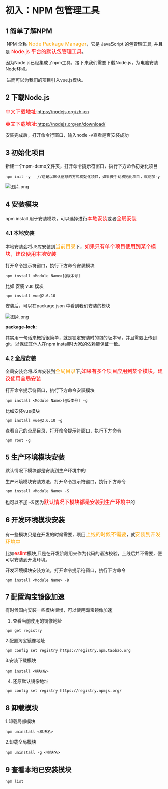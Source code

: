 # 初入：NPM 包管理工具

## 1 简单了解NPM

​	NPM 全称<font color='orange' size='3'> Node Package Manager</font>，它是 JavaScript 的包管理工具, 并且是<font color='red' size='3'> Node.js 平台的默认包管理工具</font>。

​	因为Node.js已经集成了npm工具，接下来我们需要下载Node.js，为电脑安装Node环境。

​	进而可以为我们的项目引入vue.js模块。

## 2 下载Node.js

<font color='red' size='3'>中文下载地址:</font>https://nodejs.org/zh-cn

<font color='red' size='3'>英文下载地址:</font>https://nodejs.org/en/download/

安装完成后，打开命令行窗口，输入node -v查看是否安装成功



## 3 初始化项目

新建一个npm-demo文件夹，打开命令提示符窗口，执行下方命令初始化项目

```
npm init -y   //这是以默认信息的方式初始化项目，如果要手动初始化项目，就别加-y 
```


![图片.png](https://p6-juejin.byteimg.com/tos-cn-i-k3u1fbpfcp/55b58c7bec4145caa58aa140cbb759ef~tplv-k3u1fbpfcp-watermark.image?)


## 4 安装模块

npm install 用于安装模块，可以选择进行<font color='red' size='3'>本地安装</font>或者<font color='red' size='3'>全局安装</font>

### 4.1 本地安装

本地安装会将JS库安装到<font color='orange' size='3'>当前目录</font>下，<font color='red' size='3'>如果只有单个项目使用到某个模块，建议使用本地安装</font>

打开命令提示符窗口，执行下方命令安装模块

```
npm install <Module Name>[@版本号]
```

比如 安装 vue 模块

```
npm install vue@2.6.10
```

安装后，可以在package.json 中看到我们安装的模块


![图片.png](https://p1-juejin.byteimg.com/tos-cn-i-k3u1fbpfcp/3a8147bc7e104fb098780651df2b1a55~tplv-k3u1fbpfcp-watermark.image?)

**package-lock:**

其实用一句话来概括很简单，就是锁定安装时的包的版本号，并且需要上传到git，以保证其他人在npm install时大家的依赖能保证一致。

### 4.2 全局安装

全局安装会将JS库安装到<font color='orange' size='3'>全局目录</font>下,<font color='red' size='3'>如果有多个项目应用到某个模块，建议使用全局安装</font>

打开命令提示符窗口，执行下方命令安装模块

```
npm install <Module Name>[@版本号] -g
```

比如安装vue模块

```
npm install vue@2.6.10 -g
```

查看自己的全局目录，打开命令提示符窗口，执行下方命令

```
npm root -g
```

## 5 生产环境模块安装

默认情况下模块都是安装到生产环境中的

生产环境模块安装方法，打开命令提示符窗口，执行下方命令

```
npm install <Module Name> -S
```

也可以不加  -S   因为<font color='red' size='3'>默认情况下模块都是安装到生产环境中</font>的

## 6 开发环境模块安装

有一些模块只是在开发的时候需要，项目<font color='orange' size='3'>上线的时候不需要</font>，就<font color='orange' size='3'>安装到开发环境中</font>

比如<font color='red' size='3'>eslint</font>模块,只是在开发阶段用来作为代码的语法校验，上线后并不需要，便可以安装到开发环境。

开发环境模块安装方法，打开命令提示符窗口，执行下方命令

```
npm install <Module Name> -D
```
## 7 配置淘宝镜像加速
有时候国内安装一些模块很慢，可以使用淘宝镜像加速

1. 查看当前使用的镜像地址
```
npm get registry
```
2.配置淘宝镜像地址
```
npm config set registry https://registry.npm.taobao.org
```
3.安装下载模块
```
npm install <模块名>
```
4. 还原默认镜像地址
```
npm config set registry https://registry.npmjs.org/
```
## 8 卸载模块
1.卸载局部模块
```
npm uninstall <模块名>
```
2.卸载全局模块
```
npm uninstall -g <模块名>
```

## 9 查看本地已安装模块
```
npm list
```